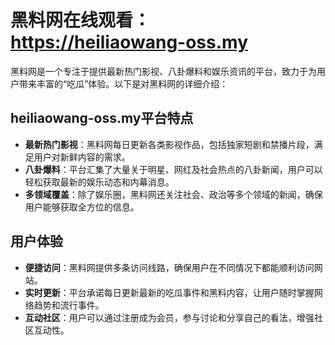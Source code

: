 # 黑料网在线观看：https://heiliaowang-oss.my
黑料网是一个专注于提供最新热门影视、八卦爆料和娱乐资讯的平台，致力于为用户带来丰富的“吃瓜”体验。以下是对黑料网的详细介绍：

## heiliaowang-oss.my平台特点

- **最新热门影视**：黑料网每日更新各类影视作品，包括独家短剧和禁播片段，满足用户对新鲜内容的需求。
- **八卦爆料**：平台汇集了大量关于明星、网红及社会热点的八卦新闻，用户可以轻松获取最新的娱乐动态和内幕消息。
- **多领域覆盖**：除了娱乐圈，黑料网还关注社会、政治等多个领域的新闻，确保用户能够获取全方位的信息。

## 用户体验

- **便捷访问**：黑料网提供多条访问线路，确保用户在不同情况下都能顺利访问网站。
- **实时更新**：平台承诺每日更新最新的吃瓜事件和黑料内容，让用户随时掌握网络趋势和流行事件。
- **互动社区**：用户可以通过注册成为会员，参与讨论和分享自己的看法，增强社区互动性。
